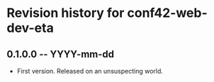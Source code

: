 # Revision history for conf42-web-dev-eta

## 0.1.0.0  -- YYYY-mm-dd

* First version. Released on an unsuspecting world.
